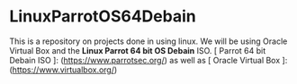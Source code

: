 # LinuxParrotOS64Debain
This is a repository on projects done in using linux. We will be using Oracle Virtual Box and the **Linux Parrot 64 bit OS Debain** ISO.
[ Parrot 64 bit Debain ISO ]: (https://www.parrotsec.org/) as well as [ Oracle Virtual Box ]: (https://www.virtualbox.org/)
